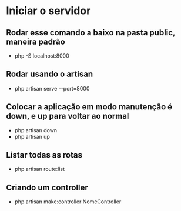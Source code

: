 # Iniciar o servidor

## Rodar esse comando a baixo na pasta public, maneira padrão

-   php -S localhost:8000

## Rodar usando o artisan

-   php artisan serve --port=8000

## Colocar a aplicação em modo manutenção é down, e up para voltar ao normal

-   php artisan down
-   php artisan up

## Listar todas as rotas

-   php artisan route:list

## Criando um controller

-   php artisan make:controller NomeController
